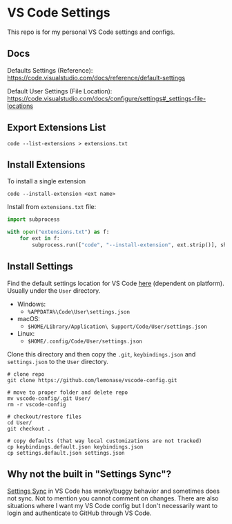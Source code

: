 # VS Code Settings

This repo is for my personal VS Code settings and configs.

## Docs

Defaults Settings (Reference):
https://code.visualstudio.com/docs/reference/default-settings

Default User Settings (File Location):
https://code.visualstudio.com/docs/configure/settings#_settings-file-locations

## Export Extensions List

```shell
code --list-extensions > extensions.txt
```

## Install Extensions

To install a single extension

```shell
code --install-extension <ext name>
```

Install from `extensions.txt` file:

```python
import subprocess

with open("extensions.txt") as f:
    for ext in f:
        subprocess.run(["code", "--install-extension", ext.strip()], shell=True)

```

## Install Settings

Find the default settings location for VS Code [here](https://code.visualstudio.com/docs/configure/settings#_settings-file-locations)
(dependent on platform). Usually under the `User` directory.

- Windows:
  - `%APPDATA%\Code\User\settings.json`
- macOS:
  - `$HOME/Library/Application\ Support/Code/User/settings.json`
- Linux:
  - `$HOME/.config/Code/User/settings.json`

Clone this directory and then copy the `.git`, `keybindings.json` and `settings.json`
to the `User` directory.

```shell
# clone repo
git clone https://github.com/lemonase/vscode-config.git

# move to proper folder and delete repo
mv vscode-config/.git User/
rm -r vscode-config

# checkout/restore files
cd User/
git checkout .

# copy defaults (that way local customizations are not tracked)
cp keybindings.default.json keybindings.json
cp settings.default.json settings.json
```

## Why not the built in "Settings Sync"?

[Settings Sync](https://code.visualstudio.com/docs/configure/settings-sync) in
VS Code has wonky/buggy behavior and sometimes does not sync.
Not to mention you cannot comment on changes. There are also situations where I
want my VS Code config but I don't necessarily want to login and authenticate to
GitHub through VS Code.
